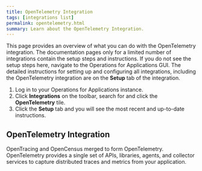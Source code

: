 ```yaml
---
title: OpenTelemetry Integration
tags: [integrations list]
permalink: opentelemetry.html
summary: Learn about the OpenTelemetry Integration.
---
```


This page provides an overview of what you can do with the OpenTelemetry integration. The documentation pages only for a limited number of integrations contain the setup steps and instructions. If you do not see the setup steps here, navigate to the Operations for Applications GUI. The detailed instructions for setting up and configuring all integrations, including the OpenTelemetry integration are on the **Setup** tab of the integration.

1. Log in to your Operations for Applications instance. 
2. Click **Integrations** on the toolbar, search for and click the **OpenTelemetry** tile. 
3. Click the **Setup** tab and you will see the most recent and up-to-date instructions.

## OpenTelemetry Integration

OpenTracing and OpenCensus merged to form OpenTelemetry. OpenTelemetry provides a single set of APIs, libraries, agents, and collector services to capture distributed traces and metrics from your application.





